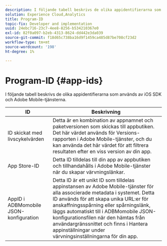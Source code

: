 ```yaml
---
description: I följande tabell beskrivs de olika appidentifierarna som används av iOS SDK och Adobe Mobile-tjänsterna.
solution: Experience Cloud,Analytics
title: Program-ID
topic-fix: Developer and implementation
uuid: 24ebc716-23c7-4ee8-8256-b534210367e0
exl-id: 82f0a097-b2eb-4313-8624-dd442e3da039
source-git-commit: f18d65c738ba16d9f1459ca485d87be708cf23d2
workflow-type: tm+mt
source-wordcount: '198'
ht-degree: 1%

---
```


# Program-ID {#app-ids}

I följande tabell beskrivs de olika appidentifierarna som används av iOS SDK och Adobe Mobile-tjänsterna.

| ID | Beskrivning |
|--- |--- |
| ID skickat med livscykelvärden | Detta är en kombination av appnamnet och paketversionen som skickas till appbutiken.  Det här värdet används för Versions-rapporten i Adobe Mobile-tjänster, och du kan använda det här värdet för att filtrera resultaten efter en viss version av din app. |
| App Store-ID | Detta ID tilldelas till din app av appbutiken och tillhandahålls i Adobe Mobile-tjänster när du skapar värvningslänkar. |
| AppID i ADBMomobile JSON-konfiguration | Detta ID är ett unikt ID som tilldelas appinstansen av Adobe Mobile-tjänster för alla associerade metadata i systemet.  Detta ID används för att skapa unika URL:er för anskaffningsspårning eller spårningslänk, läggs automatiskt till i ADBMomobile JSON-konfigurationsfilen när den hämtas från användargränssnittet och finns i Hantera appinställningar under värvningsinställningarna för din app. |
